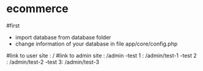 # ecommerce
#first
- import database from database folder
- change information of your database in file app/core/config.php

#link to user site : /
#link to admin site : /admin
    -test 1 : /admin/test-1
    -test 2 : /admin/test-2
    -test 3: /admin/test-3

